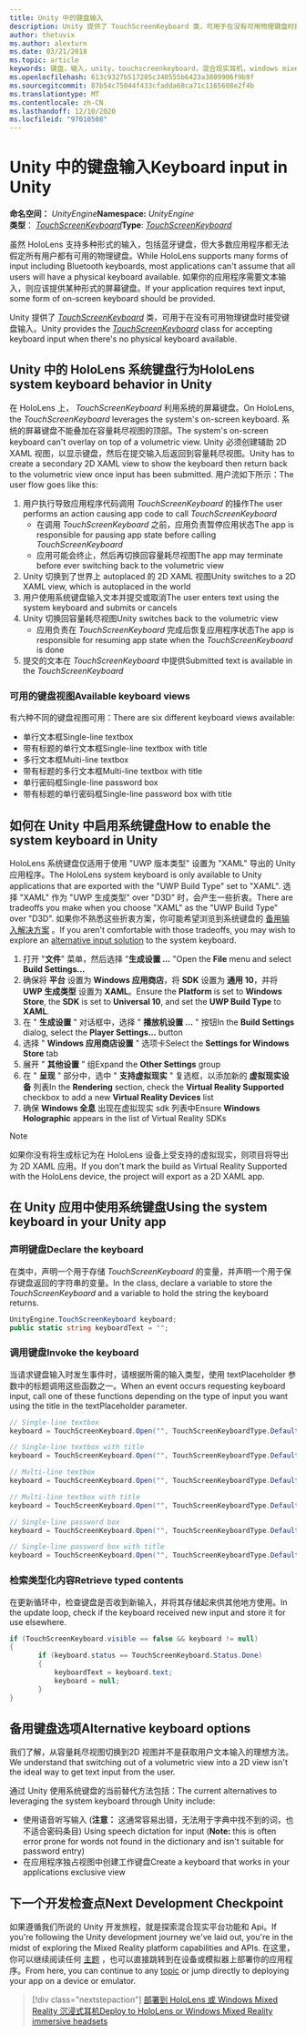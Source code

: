 ```yaml
---
title: Unity 中的键盘输入
description: Unity 提供了 TouchScreenKeyboard 类，可用于在没有可用物理键盘时接受键盘输入。
author: thetuvix
ms.author: alexturn
ms.date: 03/21/2018
ms.topic: article
keywords: 键盘，输入，unity，touchscreenkeyboard，混合现实耳机，windows mixed reality 耳机，虚拟现实耳机
ms.openlocfilehash: 613c9327b517205c340555b6423a3809906f9b9f
ms.sourcegitcommit: 87b54c75044f433cfadda68ca71c1165608e2f4b
ms.translationtype: MT
ms.contentlocale: zh-CN
ms.lasthandoff: 12/10/2020
ms.locfileid: "97010508"
---
```

# <a name="keyboard-input-in-unity"></a><span data-ttu-id="47fd7-104">Unity 中的键盘输入</span><span class="sxs-lookup"><span data-stu-id="47fd7-104">Keyboard input in Unity</span></span>

<span data-ttu-id="47fd7-105">**命名空间：** *UnityEngine*</span><span class="sxs-lookup"><span data-stu-id="47fd7-105">**Namespace:** *UnityEngine*</span></span><br>
 <span data-ttu-id="47fd7-106">**类型**： *[TouchScreenKeyboard](https://docs.unity3d.com/ScriptReference/TouchScreenKeyboard.html)*</span><span class="sxs-lookup"><span data-stu-id="47fd7-106">**Type**: *[TouchScreenKeyboard](https://docs.unity3d.com/ScriptReference/TouchScreenKeyboard.html)*</span></span>

<span data-ttu-id="47fd7-107">虽然 HoloLens 支持多种形式的输入，包括蓝牙键盘，但大多数应用程序都无法假定所有用户都有可用的物理键盘。</span><span class="sxs-lookup"><span data-stu-id="47fd7-107">While HoloLens supports many forms of input including Bluetooth keyboards, most applications can't assume that all users will have a physical keyboard available.</span></span> <span data-ttu-id="47fd7-108">如果你的应用程序需要文本输入，则应该提供某种形式的屏幕键盘。</span><span class="sxs-lookup"><span data-stu-id="47fd7-108">If your application requires text input, some form of on-screen keyboard should be provided.</span></span>

<span data-ttu-id="47fd7-109">Unity 提供了 *[TouchScreenKeyboard](https://docs.unity3d.com/ScriptReference/TouchScreenKeyboard.html)* 类，可用于在没有可用物理键盘时接受键盘输入。</span><span class="sxs-lookup"><span data-stu-id="47fd7-109">Unity provides the *[TouchScreenKeyboard](https://docs.unity3d.com/ScriptReference/TouchScreenKeyboard.html)* class for accepting keyboard input when there's no physical keyboard available.</span></span>

## <a name="hololens-system-keyboard-behavior-in-unity"></a><span data-ttu-id="47fd7-110">Unity 中的 HoloLens 系统键盘行为</span><span class="sxs-lookup"><span data-stu-id="47fd7-110">HoloLens system keyboard behavior in Unity</span></span>

<span data-ttu-id="47fd7-111">在 HoloLens 上， *TouchScreenKeyboard* 利用系统的屏幕键盘。</span><span class="sxs-lookup"><span data-stu-id="47fd7-111">On HoloLens, the *TouchScreenKeyboard* leverages the system's on-screen keyboard.</span></span> <span data-ttu-id="47fd7-112">系统的屏幕键盘不能叠加在容量耗尽视图的顶部。</span><span class="sxs-lookup"><span data-stu-id="47fd7-112">The system's on-screen keyboard can't overlay on top of a volumetric view.</span></span> <span data-ttu-id="47fd7-113">Unity 必须创建辅助 2D XAML 视图，以显示键盘，然后在提交输入后返回到容量耗尽视图。</span><span class="sxs-lookup"><span data-stu-id="47fd7-113">Unity has to create a secondary 2D XAML view to show the keyboard then return back to the volumetric view once input has been submitted.</span></span> <span data-ttu-id="47fd7-114">用户流如下所示：</span><span class="sxs-lookup"><span data-stu-id="47fd7-114">The user flow goes like this:</span></span>
1. <span data-ttu-id="47fd7-115">用户执行导致应用程序代码调用 *TouchScreenKeyboard* 的操作</span><span class="sxs-lookup"><span data-stu-id="47fd7-115">The user performs an action causing app code to call *TouchScreenKeyboard*</span></span>
    * <span data-ttu-id="47fd7-116">在调用 *TouchScreenKeyboard* 之前，应用负责暂停应用状态</span><span class="sxs-lookup"><span data-stu-id="47fd7-116">The app is responsible for pausing app state before calling *TouchScreenKeyboard*</span></span>
    * <span data-ttu-id="47fd7-117">应用可能会终止，然后再切换回容量耗尽视图</span><span class="sxs-lookup"><span data-stu-id="47fd7-117">The app may terminate before ever switching back to the volumetric view</span></span>
2. <span data-ttu-id="47fd7-118">Unity 切换到了世界上 autoplaced 的 2D XAML 视图</span><span class="sxs-lookup"><span data-stu-id="47fd7-118">Unity switches to a 2D XAML view, which is autoplaced in the world</span></span>
3. <span data-ttu-id="47fd7-119">用户使用系统键盘输入文本并提交或取消</span><span class="sxs-lookup"><span data-stu-id="47fd7-119">The user enters text using the system keyboard and submits or cancels</span></span>
4. <span data-ttu-id="47fd7-120">Unity 切换回容量耗尽视图</span><span class="sxs-lookup"><span data-stu-id="47fd7-120">Unity switches back to the volumetric view</span></span>
    * <span data-ttu-id="47fd7-121">应用负责在 *TouchScreenKeyboard* 完成后恢复应用程序状态</span><span class="sxs-lookup"><span data-stu-id="47fd7-121">The app is responsible for resuming app state when the *TouchScreenKeyboard* is done</span></span>
5. <span data-ttu-id="47fd7-122">提交的文本在 *TouchScreenKeyboard* 中提供</span><span class="sxs-lookup"><span data-stu-id="47fd7-122">Submitted text is available in the *TouchScreenKeyboard*</span></span>

### <a name="available-keyboard-views"></a><span data-ttu-id="47fd7-123">可用的键盘视图</span><span class="sxs-lookup"><span data-stu-id="47fd7-123">Available keyboard views</span></span>

<span data-ttu-id="47fd7-124">有六种不同的键盘视图可用：</span><span class="sxs-lookup"><span data-stu-id="47fd7-124">There are six different keyboard views available:</span></span>
* <span data-ttu-id="47fd7-125">单行文本框</span><span class="sxs-lookup"><span data-stu-id="47fd7-125">Single-line textbox</span></span>
* <span data-ttu-id="47fd7-126">带有标题的单行文本框</span><span class="sxs-lookup"><span data-stu-id="47fd7-126">Single-line textbox with title</span></span>
* <span data-ttu-id="47fd7-127">多行文本框</span><span class="sxs-lookup"><span data-stu-id="47fd7-127">Multi-line textbox</span></span>
* <span data-ttu-id="47fd7-128">带有标题的多行文本框</span><span class="sxs-lookup"><span data-stu-id="47fd7-128">Multi-line textbox with title</span></span>
* <span data-ttu-id="47fd7-129">单行密码框</span><span class="sxs-lookup"><span data-stu-id="47fd7-129">Single-line password box</span></span>
* <span data-ttu-id="47fd7-130">带有标题的单行密码框</span><span class="sxs-lookup"><span data-stu-id="47fd7-130">Single-line password box with title</span></span>

## <a name="how-to-enable-the-system-keyboard-in-unity"></a><span data-ttu-id="47fd7-131">如何在 Unity 中启用系统键盘</span><span class="sxs-lookup"><span data-stu-id="47fd7-131">How to enable the system keyboard in Unity</span></span>

<span data-ttu-id="47fd7-132">HoloLens 系统键盘仅适用于使用 "UWP 版本类型" 设置为 "XAML" 导出的 Unity 应用程序。</span><span class="sxs-lookup"><span data-stu-id="47fd7-132">The HoloLens system keyboard is only available to Unity applications that are exported with the "UWP Build Type" set to "XAML".</span></span> <span data-ttu-id="47fd7-133">选择 "XAML" 作为 "UWP 生成类型" over "D3D" 时，会产生一些折衷。</span><span class="sxs-lookup"><span data-stu-id="47fd7-133">There are tradeoffs you make when you choose "XAML" as the "UWP Build Type" over "D3D".</span></span> <span data-ttu-id="47fd7-134">如果你不熟悉这些折衷方案，你可能希望浏览到系统键盘的 [备用输入解决方案](#alternative-keyboard-options) 。</span><span class="sxs-lookup"><span data-stu-id="47fd7-134">If you aren't comfortable with those tradeoffs, you may wish to explore an [alternative input solution](#alternative-keyboard-options) to the system keyboard.</span></span>
1. <span data-ttu-id="47fd7-135">打开 "**文件**" 菜单，然后选择 "**生成设置 ...** "</span><span class="sxs-lookup"><span data-stu-id="47fd7-135">Open the **File** menu and select **Build Settings...**</span></span>
2. <span data-ttu-id="47fd7-136">确保将 **平台** 设置为 **Windows 应用商店**，将 **SDK** 设置为 **通用 10**，并将 **UWP 生成类型** 设置为 **XAML**。</span><span class="sxs-lookup"><span data-stu-id="47fd7-136">Ensure the **Platform** is set to **Windows Store**, the **SDK** is set to **Universal 10**, and set the **UWP Build Type** to **XAML**.</span></span>
3. <span data-ttu-id="47fd7-137">在 " **生成设置** " 对话框中，选择 " **播放机设置 ...** " 按钮</span><span class="sxs-lookup"><span data-stu-id="47fd7-137">In the **Build Settings** dialog, select the **Player Settings...** button</span></span>
4. <span data-ttu-id="47fd7-138">选择 " **Windows 应用商店设置** " 选项卡</span><span class="sxs-lookup"><span data-stu-id="47fd7-138">Select the **Settings for Windows Store** tab</span></span>
5. <span data-ttu-id="47fd7-139">展开 " **其他设置** " 组</span><span class="sxs-lookup"><span data-stu-id="47fd7-139">Expand the **Other Settings** group</span></span>
6. <span data-ttu-id="47fd7-140">在 " **呈现** " 部分中，选中 " **支持虚拟现实** " 复选框，以添加新的 **虚拟现实设备** 列表</span><span class="sxs-lookup"><span data-stu-id="47fd7-140">In the **Rendering** section, check the **Virtual Reality Supported** checkbox to add a new **Virtual Reality Devices** list</span></span>
7. <span data-ttu-id="47fd7-141">确保 **Windows 全息** 出现在虚拟现实 sdk 列表中</span><span class="sxs-lookup"><span data-stu-id="47fd7-141">Ensure **Windows Holographic** appears in the list of Virtual Reality SDKs</span></span>

>[!NOTE]
><span data-ttu-id="47fd7-142">如果你没有将生成标记为在 HoloLens 设备上受支持的虚拟现实，则项目将导出为 2D XAML 应用。</span><span class="sxs-lookup"><span data-stu-id="47fd7-142">If you don't mark the build as Virtual Reality Supported with the HoloLens device, the project will export as a 2D XAML app.</span></span>

## <a name="using-the-system-keyboard-in-your-unity-app"></a><span data-ttu-id="47fd7-143">在 Unity 应用中使用系统键盘</span><span class="sxs-lookup"><span data-stu-id="47fd7-143">Using the system keyboard in your Unity app</span></span>

### <a name="declare-the-keyboard"></a><span data-ttu-id="47fd7-144">声明键盘</span><span class="sxs-lookup"><span data-stu-id="47fd7-144">Declare the keyboard</span></span>

<span data-ttu-id="47fd7-145">在类中，声明一个用于存储 *TouchScreenKeyboard* 的变量，并声明一个用于保存键盘返回的字符串的变量。</span><span class="sxs-lookup"><span data-stu-id="47fd7-145">In the class, declare a variable to store the *TouchScreenKeyboard* and a variable to hold the string the keyboard returns.</span></span>

```cs
UnityEngine.TouchScreenKeyboard keyboard;
public static string keyboardText = "";
```

### <a name="invoke-the-keyboard"></a><span data-ttu-id="47fd7-146">调用键盘</span><span class="sxs-lookup"><span data-stu-id="47fd7-146">Invoke the keyboard</span></span>

<span data-ttu-id="47fd7-147">当请求键盘输入时发生事件时，请根据所需的输入类型，使用 textPlaceholder 参数中的标题调用这些函数之一。</span><span class="sxs-lookup"><span data-stu-id="47fd7-147">When an event occurs requesting keyboard input, call one of these functions depending on the type of input you want using the title in the textPlaceholder parameter.</span></span>

```cs
// Single-line textbox
keyboard = TouchScreenKeyboard.Open("", TouchScreenKeyboardType.Default, false, false, false, false);

// Single-line textbox with title
keyboard = TouchScreenKeyboard.Open("", TouchScreenKeyboardType.Default, false, false, false, false, "Single-line title");

// Multi-line textbox
keyboard = TouchScreenKeyboard.Open("", TouchScreenKeyboardType.Default, false, true, false, false);

// Multi-line textbox with title
keyboard = TouchScreenKeyboard.Open("", TouchScreenKeyboardType.Default, false, true, false, false, "Multi-line Title");

// Single-line password box
keyboard = TouchScreenKeyboard.Open("", TouchScreenKeyboardType.Default, false, false, true, false);

// Single-line password box with title
keyboard = TouchScreenKeyboard.Open("", TouchScreenKeyboardType.Default, false, false, true, false, "Secure Single-line Title");
```

### <a name="retrieve-typed-contents"></a><span data-ttu-id="47fd7-148">检索类型化内容</span><span class="sxs-lookup"><span data-stu-id="47fd7-148">Retrieve typed contents</span></span>

<span data-ttu-id="47fd7-149">在更新循环中，检查键盘是否收到新输入，并将其存储起来供其他地方使用。</span><span class="sxs-lookup"><span data-stu-id="47fd7-149">In the update loop, check if the keyboard received new input and store it for use elsewhere.</span></span>

```cs
if (TouchScreenKeyboard.visible == false && keyboard != null)
{
       if (keyboard.status == TouchScreenKeyboard.Status.Done)
       {
           keyboardText = keyboard.text;
           keyboard = null;
       }
}
```

## <a name="alternative-keyboard-options"></a><span data-ttu-id="47fd7-150">备用键盘选项</span><span class="sxs-lookup"><span data-stu-id="47fd7-150">Alternative keyboard options</span></span>

<span data-ttu-id="47fd7-151">我们了解，从容量耗尽视图切换到2D 视图并不是获取用户文本输入的理想方法。</span><span class="sxs-lookup"><span data-stu-id="47fd7-151">We understand that switching out of a volumetric view into a 2D view isn't the ideal way to get text input from the user.</span></span>

<span data-ttu-id="47fd7-152">通过 Unity 使用系统键盘的当前替代方法包括：</span><span class="sxs-lookup"><span data-stu-id="47fd7-152">The current alternatives to leveraging the system keyboard through Unity include:</span></span>
* <span data-ttu-id="47fd7-153">使用语音听写输入 (<b>注意：</b> 这通常容易出错，无法用于字典中找不到的词，也不适合密码条目) </span><span class="sxs-lookup"><span data-stu-id="47fd7-153">Using speech dictation for input (<b>Note:</b> this is often error prone for words not found in the dictionary and isn't suitable for password entry)</span></span>
* <span data-ttu-id="47fd7-154">在应用程序独占视图中创建工作键盘</span><span class="sxs-lookup"><span data-stu-id="47fd7-154">Create a keyboard that works in your applications exclusive view</span></span>

## <a name="next-development-checkpoint"></a><span data-ttu-id="47fd7-155">下一个开发检查点</span><span class="sxs-lookup"><span data-stu-id="47fd7-155">Next Development Checkpoint</span></span>

<span data-ttu-id="47fd7-156">如果遵循我们所说的 Unity 开发旅程，就是探索混合现实平台功能和 Api。</span><span class="sxs-lookup"><span data-stu-id="47fd7-156">If you're following the Unity development journey we've laid out, you're in the midst of exploring the Mixed Reality platform capabilities and APIs.</span></span> <span data-ttu-id="47fd7-157">在这里，你可以继续阅读任何 [主题](unity-development-overview.md#3-platform-capabilities-and-apis) ，也可以直接跳转到在设备或模拟器上部署你的应用程序。</span><span class="sxs-lookup"><span data-stu-id="47fd7-157">From here, you can continue to any [topic](unity-development-overview.md#3-platform-capabilities-and-apis) or jump directly to deploying your app on a device or emulator.</span></span>

> [!div class="nextstepaction"]
> [<span data-ttu-id="47fd7-158">部署到 HoloLens 或 Windows Mixed Reality 沉浸式耳机</span><span class="sxs-lookup"><span data-stu-id="47fd7-158">Deploy to HoloLens or Windows Mixed Reality immersive headsets</span></span>](../platform-capabilities-and-apis/using-visual-studio.md)
